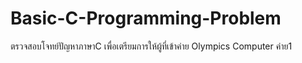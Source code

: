 # Basic-C-Programming-Problem
ตรวจสอบโจทย์ปัญหาภาษาC เพื่อเตรียมการให้ผู้ที่เข้าค่าย Olympics Computer ค่าย1
